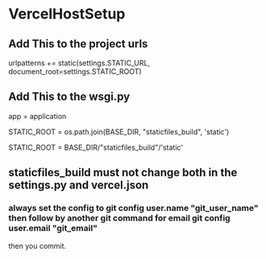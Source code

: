 # VercelHostSetup

## Add This to the project urls
urlpatterns += static(settings.STATIC_URL, document_root=settings.STATIC_ROOT)

## Add This to the wsgi.py
app = application

STATIC_ROOT = os.path.join(BASE_DIR, "staticfiles_build", 'static')

STATIC_ROOT = BASE_DIR/"staticfiles_build"/'static'


## staticfiles_build must not change both in the settings.py and vercel.json
### always set the config to git config user.name "git_user_name" then follow by another git command for email git config user.email "git_email"
then you commit.

